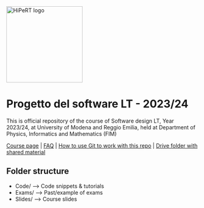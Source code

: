 <a href="https://hipert.unimore.it/" target="_blank">
<img alt="HiPeRT logo" src="https://hipert.unimore.it/wp-content/uploads/2021/06/HipertLab_logo2-1024x171.png" width=200">
</a>

# Progetto del software LT - 2023/24
<p>
This is official repository of the course of Software design LT, Year 2023/24, at University of Modena and Reggio Emilia, held at Department of Physics, Informatics and Mathematics (FIM)

<a href="http://hipert.unimore.it/people/paolob/pub/ProgSW/index.html" target="_blank">Course page</a> | <a href="FAQ.md" target="_blank">FAQ</a> |  <a href="Slides/01 - Collaborative tools.pdf" target="_blank">How to use Git to work with this repo</a>
 | <a href="https://drive.google.com/drive/folders/1iDkkfItFudO8jWOkmaz3JjjKIMvZRN2W?usp=drive_link](https://drive.google.com/drive/folders/10KQnm2m4xVcu9Y_nwj3g8MmmC7c9o8zf?usp=sharing)">Drive folder with shared material</a>

</p>

## Folder structure

- Code/ --> Code snippets & tutorials
- Exams/ --> Past/example of exams
- Slides/ --> Course slides
